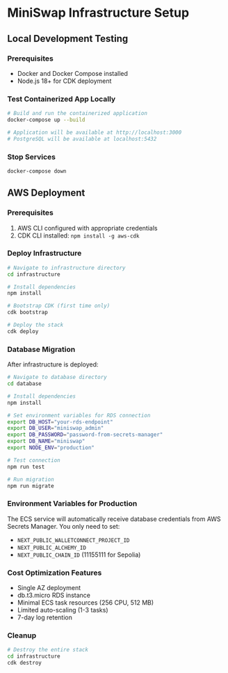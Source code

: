 # MiniSwap Infrastructure Setup

## Local Development Testing

### Prerequisites
- Docker and Docker Compose installed
- Node.js 18+ for CDK deployment

### Test Containerized App Locally
```bash
# Build and run the containerized application
docker-compose up --build

# Application will be available at http://localhost:3000
# PostgreSQL will be available at localhost:5432
```

### Stop Services
```bash
docker-compose down
```

## AWS Deployment

### Prerequisites
1. AWS CLI configured with appropriate credentials
2. CDK CLI installed: `npm install -g aws-cdk`

### Deploy Infrastructure
```bash
# Navigate to infrastructure directory
cd infrastructure

# Install dependencies
npm install

# Bootstrap CDK (first time only)
cdk bootstrap

# Deploy the stack
cdk deploy
```

### Database Migration
After infrastructure is deployed:

```bash
# Navigate to database directory
cd database

# Install dependencies
npm install

# Set environment variables for RDS connection
export DB_HOST="your-rds-endpoint"
export DB_USER="miniswap_admin"
export DB_PASSWORD="password-from-secrets-manager"
export DB_NAME="miniswap"
export NODE_ENV="production"

# Test connection
npm run test

# Run migration
npm run migrate
```

### Environment Variables for Production
The ECS service will automatically receive database credentials from AWS Secrets Manager. You only need to set:

- `NEXT_PUBLIC_WALLETCONNECT_PROJECT_ID`
- `NEXT_PUBLIC_ALCHEMY_ID`
- `NEXT_PUBLIC_CHAIN_ID` (11155111 for Sepolia)

### Cost Optimization Features
- Single AZ deployment
- db.t3.micro RDS instance
- Minimal ECS task resources (256 CPU, 512 MB)
- Limited auto-scaling (1-3 tasks)
- 7-day log retention

### Cleanup
```bash
# Destroy the entire stack
cd infrastructure
cdk destroy
```